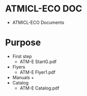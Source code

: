 # ATMICL-ECO DOC
+ ATMICL-ECO Documents
# Purpose
+ First step
  + ATM-E StartG.pdf
+ Flyers
  + ATM-E Flyer1.pdf
+ Manuals
  +
+ Catalog
  + ATM-E Catalog.pdf
